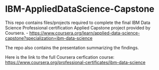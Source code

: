 # IBM-AppliedDataScience-Capstone

This repo contains files/projects required to complete the final IBM Data Science Professional certification Applied Capstone project provided by Coursera. - https://www.coursera.org/learn/applied-data-science-capstone?specialization=ibm-data-science

The repo also contains the presentation summarizing the findings.

Here is the link to the full Coursera cerfication course:  https://www.coursera.org/professional-certificates/ibm-data-science
